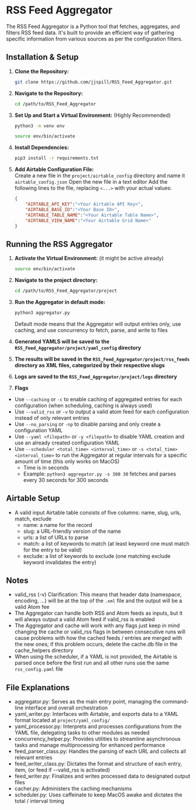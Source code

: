 # RSS Feed Aggregator

The RSS Feed Aggregator is a Python tool that fetches, aggregates, and filters RSS feed data. It's built to provide an efficient way of gathering specific information from various sources as per the configuration filters.

## Installation & Setup

1. **Clone the Repository:**
    ```bash
    git clone https://github.com/jjspill/RSS_Feed_Aggregator.git
    ```

2. **Navigate to the Repository:**
    ```bash
    cd /path/to/RSS_Feed_Aggregator
    ```

3. **Set Up and Start a Virtual Environment:** (Highly Recommended)
    ```bash
    python3 -m venv env
    ```
    ```bash
    source env/bin/activate
    ```
    

4. **Install Dependencies:**
    ```bash
    pip3 install -r requirements.txt
    ```

5. **Add Airtable Configuration File:**  
    Create a new file in the `project/airtable_config` directory and name it `airtable_config.json`
    Open the new file in a text editor
    Add the following lines to the file, replacing `<...>` with your actual values:
    ```json
    {
	    "AIRTABLE_API_KEY":"<Your Airtable API Key>",
	    "AIRTABLE_BASE_ID":"<Your Base ID>",
	    "AIRTABLE_TABLE_NAME":"<Your Airtable Table Name>",
	    "AIRTABLE_VIEW_NAME":"<Your Airtable Grid Name>"
    }
    ```

## Running the RSS Aggregator

1. **Activate the Virtual Environment:** (it might be active already)
    ```bash
    source env/bin/activate
    ```
2. **Navigate to the project directory:**
    ```bash
    cd /path/to/RSS_Feed_Aggregator/project
    ```

3. **Run the Aggregator in default mode:**
    ```bash
    python3 aggregator.py
    ```
    Default mode means that the Aggregator will output entries only, use caching, and use concurrency to fetch, parse, and write to files

4. **Generated YAMLS will be saved to the `RSS_Feed_Aggregator/project/yaml_config` directory**

5. **The results will be saved in the `RSS_Feed_Aggregator/project/rss_feeds` directory as XML files, categorized by their respective slugs**  

6. **Logs are saved to the `RSS_Feed_Aggregator/project/logs` directory**

7. **Flags**
- Use `--caching` or `-c` to enable caching of aggregated entries for each configuration (when scheduling, caching is always used)
- Use `--valid_rss` or `-v` to output a valid atom feed for each configuration instead of only relevant entries
- Use `--no_parsing` or `-np` to disable parsing and only create a configuration YAML
- Use `--yaml <filepath>` or `-y <filepath>` to disable YAML creation and use an already created configuration YAML
- Use `--scheduler <total_time> <interval_time>` or `-s <total_time> <interval_time>` to run the Aggregator at regular intervals for a specific amount of time (this only works on MacOS)
    - Time is in seconds
    - Example: `python3 aggregator.py -s 300 30` fetches and parses every 30 seconds for 300 seconds

## Airtable Setup
- A valid input Airtable table consists of five columns: name, slug, urls, match, exclude
    - name: a name for the record
    - slug: a URL-friendly version of the name
    - urls: a list of URLs to parse
    - match: a list of keywords to match (at least keyword one must match for the entry to be valid)
    - exclude: a list of keywords to exclude (one matching exclude keyword invalidates the entry)

## Notes
- valid_rss (-v) Clarification: This means that header data (namespace, encoding, ...) will be at the top of the `.xml` file and the output will be a valid Atom fee
- The Aggregator can handle both RSS and Atom feeds as inputs, but it will always output a valid Atom feed if valid_rss is enabled
- The Aggregator and cache will work with any flags just keep in mind changing the cache or valid_rss flags in between consecutive runs will cause problems with how the cached feeds / entries are merged with the new ones; if this problem occurs, delete the cache.db file in the cache_helpers directory
- When using the scheduler, if a YAML is not provided, the Airtable is parsed once before the first run and all other runs use the same `rss_config.yaml` file

## File Explanations
- aggregator.py: Serves as the main entry point, managing the command-line interface and overall orchestration
- yaml_writer.py: Interfaces with Airtable, and exports data to a YAML format located at `project/yaml_config/`
- yaml_processor.py: Interprets and processes configurations from the YAML file, delegating tasks to other modules as needed
- concurrency_helper.py: Provides utilities to streamline asynchronous tasks and manage multiprocessing for enhanced performance
- feed_parser_class.py: Handles the parsing of each URL and collects all relevant entries
- feed_writer_class.py: Dictates the format and structure of each entry, item, (or feed if --valid_rss is activated)
- feed_writer.py: Finalizes and writes processed data to designated output files
- cacher.py: Administers the caching mechanisms
- scheduler.py: Uses caffeinate to keep MacOS awake and dictates the total / interval timing